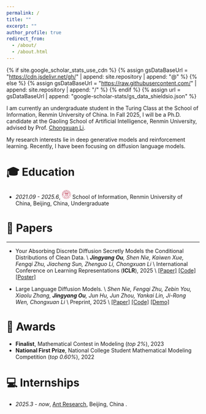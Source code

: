 ```yaml
---
permalink: /
title: ""
excerpt: ""
author_profile: true
redirect_from: 
  - /about/
  - /about.html
---
```


{% if site.google_scholar_stats_use_cdn %}
{% assign gsDataBaseUrl = "https://cdn.jsdelivr.net/gh/" | append: site.repository | append: "@" %}
{% else %}
{% assign gsDataBaseUrl = "https://raw.githubusercontent.com/" | append: site.repository | append: "/" %}
{% endif %}
{% assign url = gsDataBaseUrl | append: "google-scholar-stats/gs_data_shieldsio.json" %}

<span class='anchor' id='about-me'></span>


I am currently an undergraduate student in the Turing Class at the School of Information, Renmin University of China. In Fall 2025, I will be a Ph.D. candidate at the Gaoling School of Artificial Intelligence, Renmin University, advised by Prof. [Chongxuan Li](https://zhenxuan00.github.io/). 

My research interests lie in deep generative models and reinforcement learning. Recently, I have been focusing on diffusion language models.


  


<span class='anchor' id='-xl'></span>

# 🎓 Education
- *2021.09 - 2025.6*, <a href="https://www.ruc.edu.cn//"><img class="png" src="/images/RUC.png" width="23pt"></a>  School of Information, Renmin University of China, Beijing, China, Undergraduate

 
<span class='anchor' id='-lwzl'></span>

# 📝 Papers
---

<div class='paper-box-text' markdown="1">

-	Your Absorbing Discrete Diffusion Secretly Models the Conditional Distributions of Clean Data. \\
***Jingyang Ou**, Shen Nie, Kaiwen Xue, Fengqi Zhu, Jiacheng Sun, Zhenguo Li, Chongxuan Li* \\
International Conference on Learning Representations (**ICLR**), 2025 \\
[[Paper]](https://arxiv.org/abs/2406.03736) [[Code]](https://github.com/ML-GSAI/RADD) [[Poster]](https://iclr.cc/media/PosterPDFs/ICLR%202025/28131.png?t=1744086454.3173294)
</div>


<div class='paper-box-text' markdown="1">

-	Large Language Diffusion Models.  \\
*Shen Nie, Fengqi Zhu, Zebin You, Xiaolu Zhang, **Jingyang Ou**, Jun Hu, Jun Zhou, Yankai Lin, Ji-Rong Wen, Chongxuan Li* \\
Preprint, 2025 \\
[[Paper]](https://arxiv.org/abs/2502.09992) [[Code]](https://github.com/ML-GSAI/LLaDA) [[Demo]](https://ml-gsai.github.io/LLaDA-demo/)

</div>


<span class='anchor' id='-ryjx'></span>

# 🏅 Awards
- **Finalist**, Mathematical Contest in Modeling (*top 2%*), 2023
- **National First Prize**, National College Student Mathematical Modeling Competition (*top 0.60%*), 2022



<span class='anchor' id='-gzsx'></span>

# 💻 Internships
- *2025.3 - now*, [Ant Research](https://www.antresearch.com/), Beijing, China .

